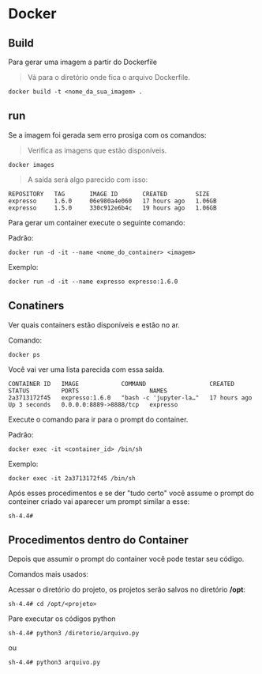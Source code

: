 # Docker

## Build

Para gerar uma imagem a partir do Dockerfile

> Vá para o diretório onde fica o arquivo Dockerfile.

    docker build -t <nome_da_sua_imagem> .

## run

Se a imagem foi gerada sem erro prosiga com os comandos:

> Verifica as imagens que estão disponíveis.

    docker images

> A saída será algo parecido com isso:

    REPOSITORY   TAG       IMAGE ID       CREATED        SIZE
    expresso     1.6.0     06e980a4e060   17 hours ago   1.06GB
    expresso     1.5.0     330c912e6b4c   19 hours ago   1.06GB

Para gerar um container execute o seguinte comando:

Padrão:

    docker run -d -it --name <nome_do_container> <imagem>

Exemplo:

    docker run -d -it --name expresso expresso:1.6.0

## Conatiners

Ver quais containers estão disponíveis e estão no ar.

Comando:

    docker ps

Você vai ver uma lista parecida com essa saída.

    CONTAINER ID   IMAGE            COMMAND                  CREATED        STATUS         PORTS                    NAMES
    2a3713172f45   expresso:1.6.0   "bash -c 'jupyter-la…"   17 hours ago   Up 3 seconds   0.0.0.0:8889->8888/tcp   expresso

Execute o comando para ir para o prompt do container.

Padrão:

    docker exec -it <container_id> /bin/sh

Exemplo:

    docker exec -it 2a3713172f45 /bin/sh

Após esses procedimentos e se der "tudo certo" você assume o prompt do conteiner criado vai aparecer um prompt similar a esse:

    sh-4.4#

## Procedimentos dentro do Container

Depois que assumir o prompt do container você pode testar seu código.

Comandos mais usados:

Acessar o diretório do projeto, os projetos serão salvos no diretório __/opt__:

    sh-4.4# cd /opt/<projeto>

Pare executar os códigos python

    sh-4.4# python3 /diretorio/arquivo.py

ou

    sh-4.4# python3 arquivo.py
